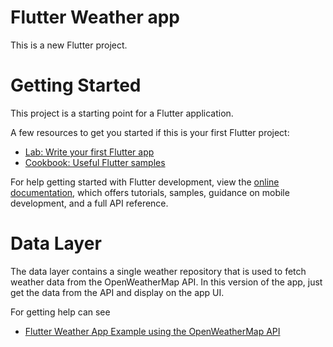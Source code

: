 # Flutter Weather app

This is a new Flutter project.

# Getting Started

This project is a starting point for a Flutter application.

A few resources to get you started if this is your first Flutter project:

- [Lab: Write your first Flutter app](https://docs.flutter.dev/get-started/codelab)
- [Cookbook: Useful Flutter samples](https://docs.flutter.dev/cookbook)

For help getting started with Flutter development, view the
[online documentation](https://docs.flutter.dev/), which offers tutorials,
samples, guidance on mobile development, and a full API reference.

# Data Layer

The data layer contains a single weather repository that is used to fetch weather data from the OpenWeatherMap API.
In this version of the app, just get the data from the API and display on the app UI.

For getting help can see 

- [Flutter Weather App Example using the OpenWeatherMap API](https://flutterawesome.com/flutter-weather-app-example-using-the-openweathermap-api-2/)
